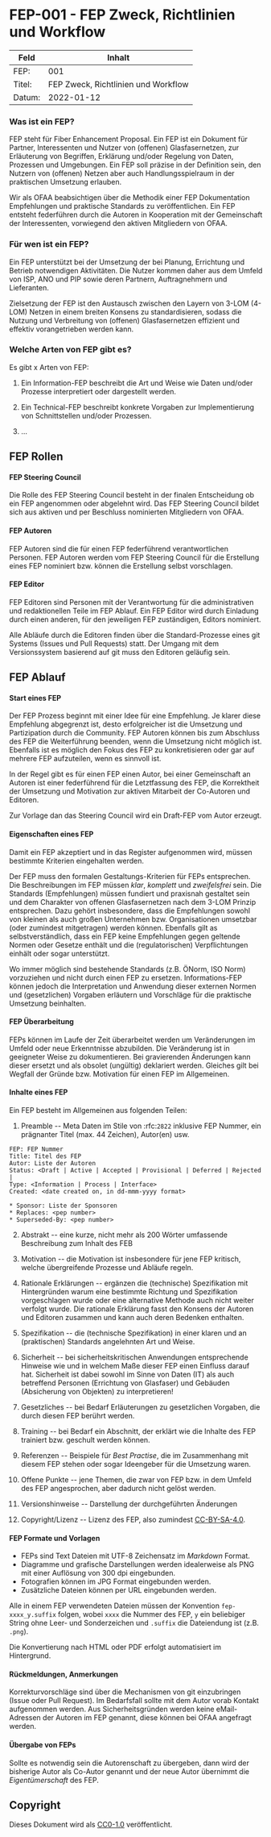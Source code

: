 # FEP-001 - FEP Zweck, Richtlinien und Workflow

| Feld    | Inhalt                              |
|---------|-------------------------------------|
| FEP:    | 001                                 |
| Titel:  | FEP Zweck, Richtlinien und Workflow |
| Datum:  | 2022-01-12                          |


### Was ist ein FEP?

FEP steht für Fiber Enhancement Proposal. Ein FEP ist ein Dokument für Partner, Interessenten und Nutzer von (offenen) Glasfasernetzen, zur Erläuterung von Begriffen, Erklärung und/oder Regelung von Daten, Prozessen und Umgebungen. Ein FEP soll präzise in der Definition sein, den Nutzern von (offenen) Netzen aber auch Handlungsspielraum in der praktischen Umsetzung erlauben.

Wir als OFAA beabsichtigen über die Methodik einer FEP Dokumentation Empfehlungen und praktische Standards zu veröffentlichen. Ein FEP entsteht federführen durch die Autoren in Kooperation mit der Gemeinschaft der Interessenten, vorwiegend den aktiven Mitgliedern von OFAA.

### Für wen ist ein FEP?

Ein FEP unterstützt bei der Umsetzung der bei Planung, Errichtung und Betrieb notwendigen Aktivitäten. Die Nutzer kommen daher aus dem Umfeld von ISP, ANO und PIP sowie deren Partnern, Auftragnehmern und Lieferanten.

Zielsetzung der FEP ist den Austausch zwischen den Layern von 3-LOM (4-LOM) Netzen in einem breiten Konsens zu standardisieren, sodass die Nutzung und Verbreitung von (offenen) Glasfasernetzen effizient und effektiv vorangetrieben werden kann.


### Welche Arten von FEP gibt es?

Es gibt x Arten von FEP:

1. Ein Information-FEP beschreibt die Art und Weise wie Daten und/oder Prozesse interpretiert oder dargestellt werden.

2. Ein Technical-FEP beschreibt konkrete Vorgaben zur Implementierung von Schnittstellen und/oder Prozessen.

3. ...


## FEP Rollen

#### FEP Steering Council

Die Rolle des FEP Steering Council besteht in der finalen Entscheidung ob ein FEP angenommen oder abgelehnt wird. Das FEP Steering Council bildet sich aus aktiven und per Beschluss nominierten Mitgliedern von OFAA. 

#### FEP Autoren

FEP Autoren sind die für einen FEP federführend verantwortlichen Personen. FEP Autoren werden vom FEP Steering Council für die Erstellung eines FEP nominiert bzw. können die Erstellung selbst vorschlagen.

#### FEP Editor

FEP Editoren sind Personen mit der Verantwortung für die administrativen und redaktionellen Teile im FEP Ablauf. Ein FEP Editor wird durch Einladung durch einen anderen, für den jeweiligen FEP zuständigen, Editors nominiert.

Alle Abläufe durch die Editoren finden über die Standard-Prozesse eines git Systems (Issues und Pull Requests) statt. Der Umgang mit dem Versionssystem basierend auf git muss den Editoren geläufig sein.


## FEP Ablauf

#### Start eines FEP

Der FEP Prozess beginnt mit einer Idee für eine Empfehlung. Je klarer diese Empfehlung abgegrenzt ist, desto erfolgreicher ist die Umsetzung und Partizipation durch die Community. FEP Autoren können bis zum Abschluss des FEP die Weiterführung beenden, wenn die Umsetzung nicht möglich ist. Ebenfalls ist es möglich den Fokus des FEP zu konkretisieren oder gar auf mehrere FEP aufzuteilen, wenn es sinnvoll ist.

In der Regel gibt es für einen FEP einen Autor, bei einer Gemeinschaft an Autoren ist einer federführend für die Letztfassung des FEP, die Korrektheit der Umsetzung und Motivation zur aktiven Mitarbeit der Co-Autoren und Editoren.

Zur Vorlage dan das Steering Council wird ein Draft-FEP vom Autor erzeugt.

#### Eigenschaften eines FEP

Damit ein FEP akzeptiert und in das Register aufgenommen wird, müssen bestimmte Kriterien eingehalten werden.

Der FEP muss den formalen Gestaltungs-Kriterien für FEPs entsprechen. Die Beschreibungen im FEP müssen _klar_, _komplett_ und _zweifelsfrei_ sein. Die Standards (Empfehlungen) müssen fundiert und praxisnah gestaltet sein und dem Charakter von offenen Glasfasernetzen nach dem 3-LOM Prinzip entsprechen. Dazu gehört insbesondere, dass die Empfehlungen sowohl von kleinen als auch großen Unternehmen bzw. Organisationen umsetzbar (oder zumindest mitgetragen) werden können. Ebenfalls gilt as selbstverständlich, dass ein FEP keine Empfehlungen gegen geltende Normen oder Gesetze enthält und die (regulatorischen) Verpflichtungen einhält oder sogar unterstützt.

Wo immer möglich sind bestehende Standards (z.B. ÖNorm, ISO Norm) vorzuziehen und nicht durch einen FEP zu ersetzen. Informations-FEP können jedoch die Interpretation und Anwendung dieser externen Normen und (gesetzlichen) Vorgaben erläutern und Vorschläge für die praktische Umsetzung beinhalten.


#### FEP Überarbeitung

FEPs können im Laufe der Zeit überarbeitet werden um Veränderungen im Umfeld oder neue Erkenntnisse abzubilden. Die Veränderung ist in geeigneter Weise zu dokumentieren. Bei gravierenden Änderungen kann dieser ersetzt und als obsolet (ungültig) deklariert werden. Gleiches gilt bei Wegfall der Gründe bzw. Motivation für einen FEP im Allgemeinen.

#### Inhalte eines FEP

Ein FEP besteht im Allgemeinen aus folgenden Teilen:

1. Preamble -- Meta Daten im Stile von :rfc:`2822` inklusive FEP Nummer, ein prägnanter Titel (max. 44 Zeichen), Autor(en) usw.

``` text
FEP: FEP Nummer
Title: Titel des FEP
Autor: Liste der Autoren
Status: <Draft | Active | Accepted | Provisional | Deferred | Rejected |
Type: <Information | Process | Interface>
Created: <date created on, in dd-mmm-yyyy format>

* Sponsor: Liste der Sponsoren
* Replaces: <pep number>
* Superseded-By: <pep number>
```

2. Abstrakt -- eine kurze, nicht mehr als 200 Wörter umfassende Beschreibung zum Inhalt des FEB

3. Motivation -- die Motivation ist insbesondere für jene FEP kritisch, welche übergreifende Prozesse und Abläufe regeln.

4. Rationale Erklärungen -- ergänzen die (technische) Spezifikation mit Hintergründen warum eine bestimmte Richtung und Spezifikation vorgeschlagen wurde oder eine alternative Methode auch nicht weiter verfolgt wurde. Die rationale Erklärung fasst den Konsens der Autoren und Editoren zusammen und kann auch deren Bedenken enthalten.

5. Spezifikation -- die (technische Spezifikation) in einer klaren und an (praktischen) Standards angelehnten Art und Weise.

6. Sicherheit -- bei sicherheitskritischen Anwendungen entsprechende Hinweise wie und in welchem Maße dieser FEP einen Einfluss darauf hat. Sicherheit ist dabei sowohl im Sinne von Daten (IT) als auch betreffend Personen (Errichtung von Glasfaser) und Gebäuden (Absicherung von Objekten) zu interpretieren!

7. Gesetzliches -- bei Bedarf Erläuterungen zu gesetzlichen Vorgaben, die durch diesen FEP berührt werden.

8. Training -- bei Bedarf ein Abschnitt, der erklärt wie die Inhalte des FEP trainiert bzw. geschult werden können.

9. Referenzen -- Beispiele für _Best Practise_, die im Zusammenhang mit diesem FEP stehen oder sogar Ideengeber für die Umsetzung waren.

10. Offene Punkte -- jene Themen, die zwar von FEP bzw. in dem Umfeld des FEP angesprochen, aber dadurch nicht gelöst werden.

11. Versionshinweise -- Darstellung der durchgeführten Änderungen 

12. Copyright/Lizenz -- Lizenz des FEP, also zumindest [CC-BY-SA-4.0](https://creativecommons.org/licenses/by-sa/4.0/).


#### FEP Formate und Vorlagen


- FEPs sind Text Dateien mit UTF-8 Zeichensatz im _Markdown_ Format.
- Diagramme und grafische Darstellungen werden idealerweise als PNG mit einer Auflösung von 300 dpi eingebunden. 
- Fotografien können im JPG Format eingebunden werden. 
- Zusätzliche Dateien können per URL eingebunden werden. 
 
Alle in einem FEP verwendeten Dateien müssen der Konvention `fep-xxxx_y.suffix` folgen, wobei `xxxx` die Nummer des FEP, `y` ein beliebiger String ohne Leer- und Sonderzeichen und `.suffix` die Dateiendung ist (z.B. `.png`). 

Die Konvertierung nach HTML oder PDF erfolgt automatisiert im Hintergrund.

#### Rückmeldungen, Anmerkungen

Korrekturvorschläge sind über die Mechanismen von git einzubringen (Issue oder Pull Request). Im Bedarfsfall sollte mit dem Autor vorab Kontakt aufgenommen werden. Aus Sicherheitsgründen werden keine eMail-Adressen der Autoren im FEP genannt, diese können bei OFAA angefragt werden.

#### Übergabe von FEPs

Sollte es notwendig sein die Autorenschaft zu übergeben, dann wird der bisherige Autor als Co-Autor genannt und der neue Autor übernimmt die _Eigentümerschaft_ des FEP.


## Copyright

Dieses Dokument wird als [CC0-1.0](https://creativecommons.org/publicdomain/zero/1.0/deed.de) veröffentlicht.
